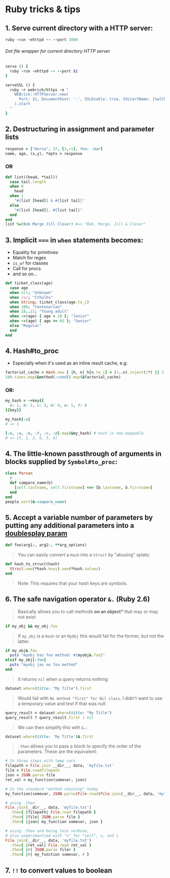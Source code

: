 # Ruby tricks & tips


## 1. Serve current directory with a HTTP server:

```ruby
ruby -run -ehttpd -- --port 3000
```

###### Dot file wrapper for current directory HTTP server

```ruby
serve () {
  ruby -run -ehttpd -- --port $1
}

serveSSL () {
  ruby -r webrick/https -e "
    WEBrick::HTTPServer.new(
      Port: $1, DocumentRoot: '.', SSLEnable: true, SSLCertName: [%w[CN localhost]]
    ).start
  "
}
```

## 2. Destructuring in assignment and parameter lists

```ruby
response = ["Horse", 37, [3,-1], foo: :bar]
name, age, (x,y), *opts = response
```

### OR

```ruby
def list((head, *tail))
  case tail.length
  when 0
    head
  when 1
    "#{list [head]} & #{list tail}"
  else
    "#{list [head]}, #{list tail}"
  end
end
list %w(Bob Marge Jill Clover) #=> "Bob, Marge, Jill & Clover"
```

## 3. Implicit `===` in `when` statements becomes:

- Equality for primitives
- Match for regex
- `is_a?` for classes
- Call for procs
- and so on...

```ruby
def ticket_class(age)
  case age
  when nil; "Unknown"
  when /∞/; "Cthulhu"
  when String; ticket_class(age.to_i)
  when 100; "Centenarian"
  when 18..21; "Young adult"
  when ->(age) { age < 18 }; "Junior"
  when ->(age) { age >= 65 }; "Senior"
  else "Regular"
  end
end
```

## 4. Hash#to_proc

- Especially when it's used as an inline result cache, e.g:

```ruby
factorial_cache = Hash.new { |h, n| h[n.to_i] = (1..n).inject(:*) || 1 }
100.times.map(&method(:rand)).map(&factorial_cache)
```

### OR:

```ruby
my_hash = ->key{{
  a: 1, b: 2, c: 3, d: 4, e: 5, f: 6
}[key]}

my_hash[:a]
# => 1

[:e, :a, :b, :f, :c, :d].map(&my_hash) # hash is now mappable
# => [5, 1, 2, 6, 3, 4]
```

## 4. The little-known passthrough of arguments in blocks supplied by `Symbol#to_proc`:

```ruby
class Person
  # ...
  def compare_name(b)
    [self.lastname, self.firstname] <=> [b.lastname, b.firstname]
  end
end
people.sort(&:compare_name)
```

## 5. Accept a variable number of parameters by putting any additional parameters into a [doublesplay param](https://repl.it/repls/ConstantBelovedSoftwaresuite)

```ruby
def foo(arg1:, arg2:, **arg_options)
```

> You can easily convert a `Hash` into a `Struct` by "abusing" splats:

```ruby
def hash_to_struct(hash)
  Struct.new(*hash.keys).new(*hash.values)
end
```

> Note: This requires that your hash keys are symbols.

## 6. The safe navigation operator `&.` (Ruby 2.6)

> Basically allows you to call methods __on an object*__ that may or may not exist

```ruby
if my_obj && my_obj.foo
```

> If `my_obj` is a `Hash` or an `MyObj` this would fail for the former, but not the latter.

```ruby
if my_obj&.foo
  puts "myobj has foo method: #{myobj&.foo}"
elsif my_obj[:foo]
  puts "myobj jas no foo method"
end
```

> It returns `nil` when a query returns nothing

```ruby
dataset.where(title: "My Title").first
```

> Would fail with `No method "first" for Nil class`.
> I didn't want to use a temporary value and test if that was null

```ruby
query_result = dataset.where(title: "My Title")
query_result ? query_result.first : nil
```

> We can then simplify this with `&.`:

```ruby
dataset.where(title: 'My Title')&.first
```

> `.then` allows you to pass a block to specify the order of the parameters.
> These are the equivalent:

```ruby
# In three steps with temp vars
filepath = File.join __dir__, data, 'myfile.txt'
file = File.readfilepath
json = JSON.parse file
ret_val = my_function(somevar, json)

# In the standard "method chaining" today
my_function(somevar, JSON.parse(File.read(File.join(__dir__, data, 'myfile.txt'))))

# using .then
File.join(__dir__, data, 'myfile.txt')
  .then{ |filepath| File.read filepath }
  .then{ |file| JSON.parse file }
  .then{ |json| my_function somevar, json }

# using .then and being less verbose,
# also experimentied with "s" for "self", x, and i
File.join(__dir__, data, 'myfile.txt')
  .then{ |ret_val| File.read ret_val }
  .then{ |r| JSON.parse filer }
  .then{ |r| my_function somevar, r }
```

## 7. `!!` to convert values to boolean
